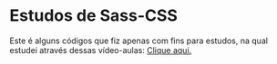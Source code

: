 # Estudos de Sass-CSS

Este é alguns códigos que fiz apenas com fins para estudos, na qual estudei através dessas vídeo-aulas: <a href="https://www.youtube.com/playlist?list=PLMy95_4XE08OmaSd_GOLKNkqhoJFvg7w7">Clique aqui.</a>
